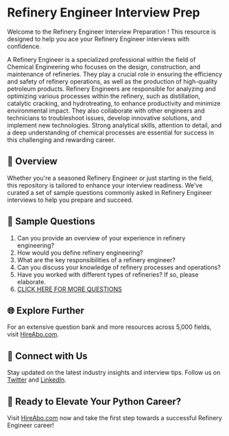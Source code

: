 # Refinery Engineer Interview Prep

Welcome to the Refinery Engineer Interview Preparation ! This resource is designed to help you ace your Refinery Engineer interviews with confidence.

A Refinery Engineer is a specialized professional within the field of Chemical Engineering who focuses on the design, construction, and maintenance of refineries. They play a crucial role in ensuring the efficiency and safety of refinery operations, as well as the production of high-quality petroleum products. Refinery Engineers are responsible for analyzing and optimizing various processes within the refinery, such as distillation, catalytic cracking, and hydrotreating, to enhance productivity and minimize environmental impact. They also collaborate with other engineers and technicians to troubleshoot issues, develop innovative solutions, and implement new technologies. Strong analytical skills, attention to detail, and a deep understanding of chemical processes are essential for success in this challenging and rewarding career.

## 🚀 Overview

Whether you're a seasoned Refinery Engineer or just starting in the field, this repository is tailored to enhance your interview readiness. We've curated a set of sample questions commonly asked in Refinery Engineer interviews to help you prepare and succeed.

## 📝 Sample Questions

1. Can you provide an overview of your experience in refinery engineering?
2. How would you define refinery engineering?
3. What are the key responsibilities of a refinery engineer?
4. Can you discuss your knowledge of refinery processes and operations?
5. Have you worked with different types of refineries? If so, please elaborate.
6. [CLICK HERE FOR MORE QUESTIONS](https://hireabo.com/job/3_4_21/Refinery%20Engineer)

## 🌐 Explore Further

For an extensive question bank and more resources across 5,000 fields, visit [HireAbo.com](https://www.hireabo.com).

## 📱 Connect with Us

Stay updated on the latest industry insights and interview tips. Follow us on [Twitter](https://twitter.com/hireabo) and [LinkedIn](https://www.linkedin.com/in/hire-abo-3609972a8/).

## 🚀 Ready to Elevate Your Python Career?

Visit [HireAbo.com](https://www.hireabo.com) now and take the first step towards a successful Refinery Engineer career!
